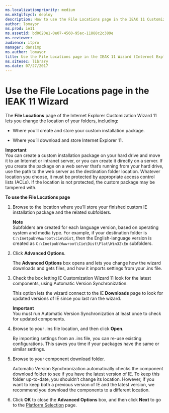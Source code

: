 ```yaml
---
ms.localizationpriority: medium
ms.mktglfcycl: deploy
description: How to use the File Locations page in the IEAK 11 Customization Wizard to change the location of your install package and IE11 folders.
author: lomayor
ms.prod: ie11
ms.assetid: bd0620e1-0e07-4560-95ac-11888c2c389e
ms.reviewer: 
audience: itpromanager: dansimp
ms.author: lomayor
title: Use the File Locations page in the IEAK 11 Wizard (Internet Explorer Administration Kit 11 for IT Pros)
ms.sitesec: library
ms.date: 07/27/2017
---
```



# Use the File Locations page in the IEAK 11 Wizard
The **File Locations** page of the Internet Explorer Customization Wizard 11 lets you change the location of your folders, including:

-   Where you’ll create and store your custom installation package.

-   Where you’ll download and store Internet Explorer 11.

**Important**<br>
You can create a custom installation package on your hard drive and move it to an Internet or intranet server, or you can create it directly on a server. If you create the package on a web server that’s running from your hard drive, use the path to the web server as the destination folder location. Whatever location you choose, it must be protected by appropriate access control lists (ACLs). If the location is not protected, the custom package may be tampered with.

**To use the File Locations page**

1.  Browse to the location where you’ll store your finished custom IE installation package and the related subfolders.<p>
**Note**<br>Subfolders are created for each language version, based on operating system and media type. For example, if your destination folder is `C:\Inetpub\Wwwroot\Cie\Dist`, then the English-language version is created as `C:\Inetpub\Wwwroot\Cie\Dist\Flat\Win32\En` subfolders.

2.  Click **Advanced Options**.<p>
The **Advanced Options** box opens and lets you change how the wizard downloads and gets files, and how it imports settings from your .ins file.

3.  Check the box letting IE Customization Wizard 11 look for the latest components, using Automatic Version Synchronization.<p>
This option lets the wizard connect to the IE **Downloads** page to look for updated versions of IE since you last ran the wizard.<p>
**Important**<br>
You must run Automatic Version Synchronization at least once to check for updated components.

4.  Browse to your .ins file location, and then click **Open**.<p>
By importing settings from an .ins file, you can re-use existing configurations. This saves you time if your packages have the same or similar settings.

5.  Browse to your component download folder.<p>
Automatic Version Synchronization automatically checks the component download folder to see if you have the latest version of IE. To keep this folder up-to-date, you shouldn’t change its location. However, if you want to keep both a previous version of IE and the latest version, we recommend you download the components to a different location.

6.  Click **OK** to close the **Advanced Options** box, and then click **Next** to go to the [Platform Selection](platform-selection-ieak11-wizard.md) page.

 

 





